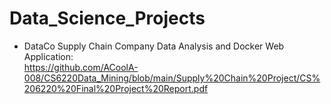 # Data_Science_Projects
* DataCo Supply Chain Company Data Analysis and Docker Web Application: \
https://github.com/ACoolA-008/CS6220Data_Mining/blob/main/Supply%20Chain%20Project/CS%206220%20Final%20Project%20Report.pdf
